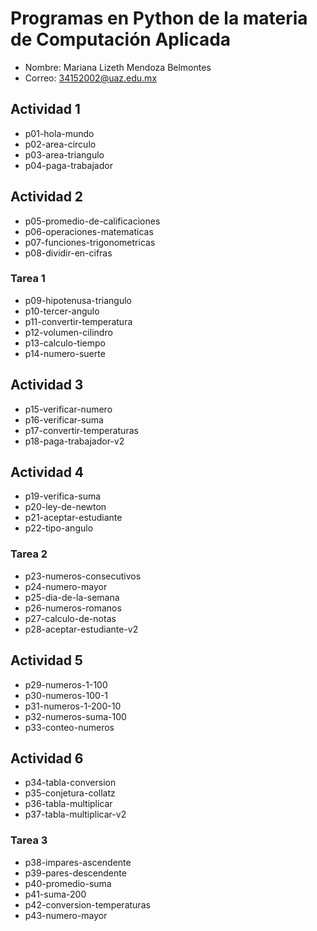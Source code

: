 # Programas en Python de la materia de Computación Aplicada

- Nombre: Mariana Lizeth Mendoza Belmontes
- Correo: 34152002@uaz.edu.mx

## Actividad 1

- p01-hola-mundo
- p02-area-circulo
- p03-area-triangulo
- p04-paga-trabajador

## Actividad 2

- p05-promedio-de-calificaciones
- p06-operaciones-matematicas
- p07-funciones-trigonometricas
- p08-dividir-en-cifras

### Tarea 1

- p09-hipotenusa-triangulo
- p10-tercer-angulo
- p11-convertir-temperatura
- p12-volumen-cilindro
- p13-calculo-tiempo
- p14-numero-suerte

## Actividad 3

- p15-verificar-numero
- p16-verificar-suma
- p17-convertir-temperaturas
- p18-paga-trabajador-v2

## Actividad 4

- p19-verifica-suma
- p20-ley-de-newton
- p21-aceptar-estudiante
- p22-tipo-angulo

### Tarea 2

- p23-numeros-consecutivos
- p24-numero-mayor
- p25-dia-de-la-semana
- p26-numeros-romanos
- p27-calculo-de-notas
- p28-aceptar-estudiante-v2

## Actividad 5

- p29-numeros-1-100
- p30-numeros-100-1
- p31-numeros-1-200-10
- p32-numeros-suma-100
- p33-conteo-numeros

## Actividad 6

- p34-tabla-conversion
- p35-conjetura-collatz
- p36-tabla-multiplicar
- p37-tabla-multiplicar-v2

### Tarea 3

- p38-impares-ascendente
- p39-pares-descendente
- p40-promedio-suma
- p41-suma-200
- p42-conversion-temperaturas
- p43-numero-mayor